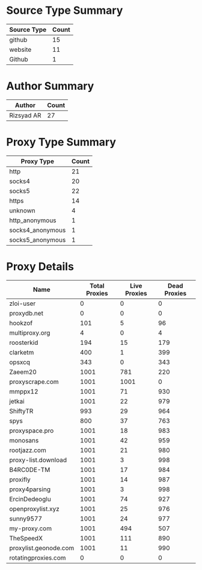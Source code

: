 # Source Type Summary

| Source Type | Count |
|-------------|-------|
| github | 15 |
| website | 11 |
| Github | 1 |


# Author Summary

| Author | Count |
|--------|-------|
| Rizsyad AR | 27 |


# Proxy Type Summary

| Proxy Type | Count |
|------------|-------|
| http | 21 |
| socks4 | 20 |
| socks5 | 22 |
| https | 14 |
| unknown | 4 |
| http_anonymous | 1 |
| socks4_anonymous | 1 |
| socks5_anonymous | 1 |


# Proxy Details

| Name | Total Proxies | Live Proxies | Dead Proxies |
|------|---------------|--------------|---------------|
| zloi-user | 0 | 0 | 0 |
| proxydb.net | 0 | 0 | 0 |
| hookzof | 101 | 5 | 96 |
| multiproxy.org | 4 | 0 | 4 |
| roosterkid | 194 | 15 | 179 |
| clarketm | 400 | 1 | 399 |
| opsxcq | 343 | 0 | 343 |
| Zaeem20 | 1001 | 781 | 220 |
| proxyscrape.com | 1001 | 1001 | 0 |
| mmppx12 | 1001 | 71 | 930 |
| jetkai | 1001 | 22 | 979 |
| ShiftyTR | 993 | 29 | 964 |
| spys | 800 | 37 | 763 |
| proxyspace.pro | 1001 | 18 | 983 |
| monosans | 1001 | 42 | 959 |
| rootjazz.com | 1001 | 21 | 980 |
| proxy-list.download | 1001 | 3 | 998 |
| B4RC0DE-TM | 1001 | 17 | 984 |
| proxifly | 1001 | 14 | 987 |
| proxy4parsing | 1001 | 3 | 998 |
| ErcinDedeoglu | 1001 | 74 | 927 |
| openproxylist.xyz | 1001 | 25 | 976 |
| sunny9577 | 1001 | 24 | 977 |
| my-proxy.com | 1001 | 494 | 507 |
| TheSpeedX | 1001 | 111 | 890 |
| proxylist.geonode.com | 1001 | 11 | 990 |
| rotatingproxies.com | 0 | 0 | 0 |
